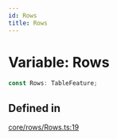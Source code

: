 ```yaml
---
id: Rows
title: Rows
---
```


# Variable: Rows

```ts
const Rows: TableFeature;
```

## Defined in

[core/rows/Rows.ts:19](https://github.com/TanStack/table/blob/b1e6b79157b0debc7222660572b06c8b857f4605/packages/table-core/src/core/rows/Rows.ts#L19)
